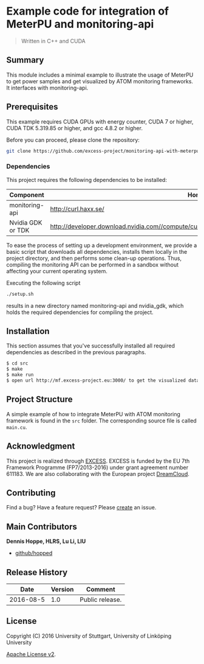 # Example code for integration of MeterPU and monitoring-api

> Written in C++ and CUDA


## Summary

This module includes a minimal example to illustrate the usage of MeterPU to get power samples
and get visualized by ATOM monitoring frameworks. It interfaces with monitoring-api.

## Prerequisites

This example requires CUDA GPUs with energy counter, CUDA 7 or higher, CUDA TDK 5.319.85 or higher, and gcc 4.8.2 or higher.

Before you can proceed, please clone the repository:

```bash
git clone https://github.com/excess-project/monitoring-api-with-meterpu-example.git
```

### Dependencies

This project requires the following dependencies to be installed:

   | Component          | Homepage                                                                                           | Version   | 
   | ------------------ | -------------------------------------------------------------------------------------------------- | --------- | 
   | monitoring-api     | http://curl.haxx.se/                                                                               | >= 16.6   | 
   | Nvidia GDK or TDK  | http://developer.download.nvidia.com//compute/cuda/7.5/Prod/gdk/gdk_linux_amd64_352_55_release.run | >= 352.55 | 


To ease the process of setting up a development environment, we provide a basic
script that downloads all dependencies, installs them locally in the project
directory, and then performs some clean-up operations. Thus, compiling the
monitoring API can be performed in a sandbox without affecting your current
operating system.

Executing the following script

```bash
./setup.sh
```

results in a new directory named monitoring-api and nvidia_gdk, which holds the required dependencies
for compiling the project.


## Installation

This section assumes that you've successfully installed all required dependencies as described in the previous paragraphs.

```bash
$ cd src
$ make
$ make run
$ open url http://mf.excess-project.eu:3000/ to get the visualized data.
```


## Project Structure

A simple example
of how to integrate MeterPU with ATOM monitoring framework is found in the `src` folder. The corresponding
source file is called `main.cu`.


## Acknowledgment

This project is realized through [EXCESS][excess]. EXCESS is funded by the EU 7th
Framework Programme (FP7/2013-2016) under grant agreement number 611183. We are
also collaborating with the European project [DreamCloud][dreamcloud].


## Contributing
Find a bug? Have a feature request?
Please [create](https://github.com/excess-project/monitoring-api/website/issues) an issue.


## Main Contributors

**Dennis Hoppe, HLRS, Lu Li, LIU**
+ [github/hopped](https://github.com/hopped)


## Release History

 | Date        | Version | Comment          | 
 | ----------- | ------- | ---------------- | 
 | 2016-08-5   | 1.0     | Public release.  | 


## License
Copyright (C) 2016 University of Stuttgart, University of Linköping University

[Apache License v2](LICENSE).

[server]: https://github.com/excess-project/monitoring-server
[excess]: http://www.excess-project.eu
[dreamcloud]: http://www.dreamcloud-project.eu
